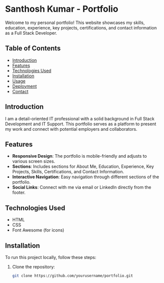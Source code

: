 # Santhosh Kumar - Portfolio

Welcome to my personal portfolio! This website showcases my skills, education, experience, key projects, certifications, and contact information as a Full Stack Developer.

## Table of Contents

- [Introduction](#introduction)
- [Features](#features)
- [Technologies Used](#technologies-used)
- [Installation](#installation)
- [Usage](#usage)
- [Deployment](#deployment)
- [Contact](#contact)

## Introduction

I am a detail-oriented IT professional with a solid background in Full Stack Development and IT Support. This portfolio serves as a platform to present my work and connect with potential employers and collaborators.

## Features

- **Responsive Design**: The portfolio is mobile-friendly and adjusts to various screen sizes.
- **Sections**: Includes sections for About Me, Education, Experience, Key Projects, Skills, Certifications, and Contact Information.
- **Interactive Navigation**: Easy navigation through different sections of the portfolio.
- **Social Links**: Connect with me via email or LinkedIn directly from the footer.

## Technologies Used

- HTML
- CSS
- Font Awesome (for icons)

## Installation

To run this project locally, follow these steps:

1. Clone the repository:
   ```bash
   git clone https://github.com/yourusername/portfolio.git
